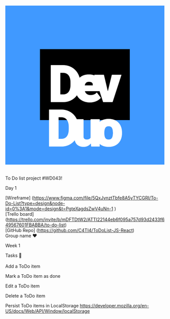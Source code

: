 ![DevDuoLogo](./DevDuoLogo.png) 
<br>
<br>

To Do list project #WD043!

Day 1

[Wireframe] (https://www.figma.com/file/5QxJvnztTbfe8A5yTYCGRI/To-Do-List?type=design&node-id=0%3A1&mode=design&t=PgteXagdsZwV4uNn-1  )<br>
[Trello board] (https://trello.com/invite/b/mDFTDtW2/ATTI22144eb6f095a757d93d2433f649567601FBABBA/to-do-list)<br>
[GitHub Repo] (https://github.com/C4TI4/ToDoList-JS-React)<br>
Group name ❤<br>

Week 1
<br>


Tasks 📃<br>  
Add a ToDo item 

Mark a ToDo item as done

Edit a ToDo item

Delete a ToDo item

Persist ToDo items in LocalStorage https://developer.mozilla.org/en-US/docs/Web/API/Window/localStorage

